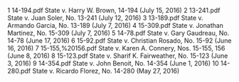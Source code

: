 1	14-194.pdf	State v. Harry W. Brown, 14-194 (July 15, 2016)
2	13-241.pdf	State v. Juan Soler, No. 13-241 (July 12, 2016)
3	13-189.pdf	State v. Armando Garcia, No. 13-189 (July 7, 2016)
4	15-309.pdf	State v. Jonathan Martinez, No. 15-309 (July 7, 2016)
5	14-78.pdf	State v. Gary Gaudreau, No. 14-78 (June 17, 2016)
6	15-92.pdf	State v. Christian Rosado, No. 15-92 (June 16, 2016)
7	15-155,%20156.pdf	State v. Karen A. Connery, Nos. 15-155, 156 (June 8, 2016)
8	15-123.pdf	State v. Sharif K. Fairweather, No. 15-123 (June 3, 2016)
9	14-354.pdf	State v. John Benoit, No. 14-354 (June 1, 2016)
10	14-280.pdf	State v. Ricardo Florez, No. 14-280 (May 27, 2016)
